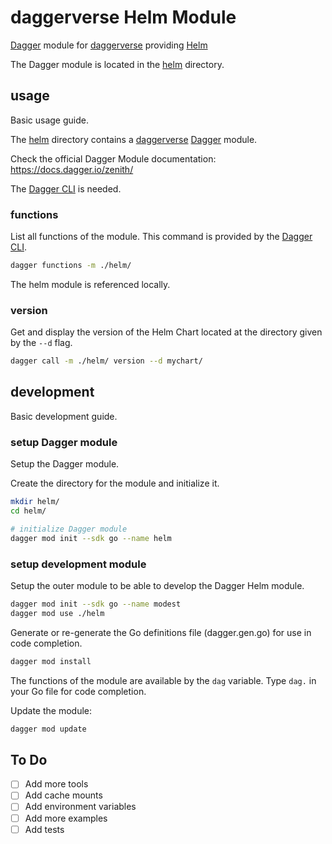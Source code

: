 # daggerverse Helm Module

[Dagger](https://dagger.io/) module for [daggerverse](https://daggerverse.dev/) providing [Helm](https://helm.sh/)

The Dagger module is located in the [helm](./helm/) directory.

## usage

Basic usage guide.

The [helm](./helm/) directory contains a [daggerverse](https://daggerverse.dev/) [Dagger](https://dagger.io/) module.

Check the official Dagger Module documentation: https://docs.dagger.io/zenith/

The [Dagger CLI](https://docs.dagger.io/cli) is needed.

### functions

List all functions of the module. This command is provided by the [Dagger CLI](https://docs.dagger.io/cli). 

```bash
dagger functions -m ./helm/
```

The helm module is referenced locally.

### version

Get and display the version of the Helm Chart located at the directory given by the `--d` flag.

```bash
dagger call -m ./helm/ version --d mychart/
```

## development

Basic development guide.

### setup Dagger module

Setup the Dagger module.

Create the directory for the module and initialize it.

```bash
mkdir helm/
cd helm/

# initialize Dagger module
dagger mod init --sdk go --name helm
```

### setup development module

Setup the outer module to be able to develop the Dagger Helm module.

```bash
dagger mod init --sdk go --name modest
dagger mod use ./helm
```

Generate or re-generate the Go definitions file (dagger.gen.go) for use in code completion.

```bash
dagger mod install
```

The functions of the module are available by the `dag` variable. Type `dag.` in your Go file for code completion.


Update the module:

```bash
dagger mod update
```

## To Do

- [ ] Add more tools
- [ ] Add cache mounts
- [ ] Add environment variables
- [ ] Add more examples
- [ ] Add tests
